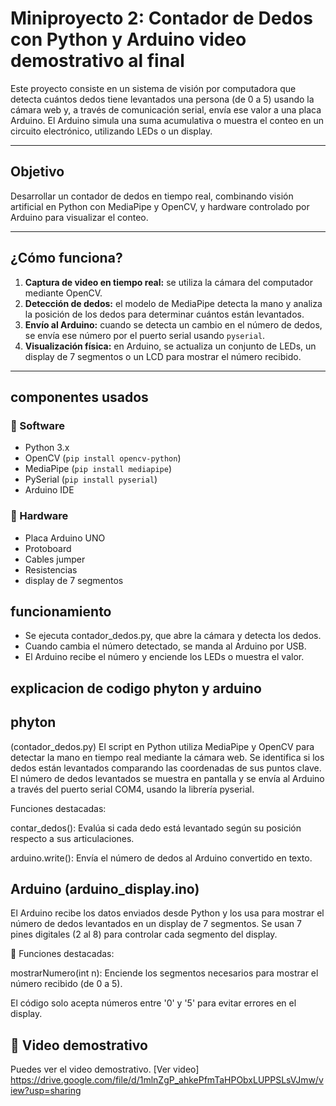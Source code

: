 #  Miniproyecto 2: Contador de Dedos con Python y Arduino video demostrativo al final

Este proyecto consiste en un sistema de visión por computadora que detecta cuántos dedos tiene levantados una persona (de 0 a 5) usando la cámara web y, a través de comunicación serial, envía ese valor a una placa Arduino. El Arduino simula una suma acumulativa o muestra el conteo en un circuito electrónico, utilizando LEDs o un display.

---

## Objetivo

Desarrollar un contador de dedos en tiempo real, combinando visión artificial en Python con MediaPipe y OpenCV, y hardware controlado por Arduino para visualizar el conteo.

---

## ¿Cómo funciona?

1. **Captura de video en tiempo real:** se utiliza la cámara del computador mediante OpenCV.
2. **Detección de dedos:** el modelo de MediaPipe detecta la mano y analiza la posición de los dedos para determinar cuántos están levantados.
3. **Envío al Arduino:** cuando se detecta un cambio en el número de dedos, se envía ese número por el puerto serial usando `pyserial`.
4. **Visualización física:** en Arduino, se actualiza un conjunto de LEDs, un display de 7 segmentos o un LCD para mostrar el número recibido.

---

## componentes usados

### 🔹 Software

- Python 3.x
- OpenCV (`pip install opencv-python`)
- MediaPipe (`pip install mediapipe`)
- PySerial (`pip install pyserial`)
- Arduino IDE

### 🔹 Hardware

- Placa Arduino UNO
- Protoboard
- Cables jumper
- Resistencias
- display de 7 segmentos

## funcionamiento
- Se ejecuta contador_dedos.py, que abre la cámara y detecta los dedos.
- Cuando cambia el número detectado, se manda al Arduino por USB.
- El Arduino recibe el número y enciende los LEDs o muestra el valor.

## explicacion de codigo phyton y arduino
## phyton
(contador_dedos.py)
El script en Python utiliza MediaPipe y OpenCV para detectar la mano en tiempo real mediante la cámara web. Se identifica si los dedos están levantados comparando las coordenadas de sus puntos clave. El número de dedos levantados se muestra en pantalla y se envía al Arduino a través del puerto serial COM4, usando la librería pyserial.

Funciones destacadas:

contar_dedos(): Evalúa si cada dedo está levantado según su posición respecto a sus articulaciones.

arduino.write(): Envía el número de dedos al Arduino convertido en texto.

## Arduino (arduino_display.ino)
El Arduino recibe los datos enviados desde Python y los usa para mostrar el número de dedos levantados en un display de 7 segmentos. Se usan 7 pines digitales (2 al 8) para controlar cada segmento del display.

🔧 Funciones destacadas:

mostrarNumero(int n): Enciende los segmentos necesarios para mostrar el número recibido (de 0 a 5).

El código solo acepta números entre '0' y '5' para evitar errores en el display.





## 🎥 Video demostrativo
Puedes ver el video demostrativo.
[Ver video] https://drive.google.com/file/d/1mlnZgP_ahkePfmTaHPObxLUPPSLsVJmw/view?usp=sharing

